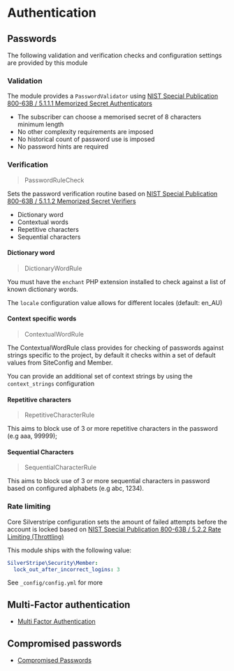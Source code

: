# Authentication

## Passwords

The following validation and verification checks and configuration settings are provided by this module

### Validation

The module provides a ```PasswordValidator``` using [NIST Special Publication 800-63B / 5.1.1.1 Memorized Secret Authenticators](https://pages.nist.gov/800-63-3/sp800-63b.html#5111-memorized-secret-authenticators)

+ The subscriber can choose a memorised secret of 8 characters minimum length
+ No other complexity requirements are imposed
+ No historical count of password use is imposed
+ No password hints are required

### Verification

> PasswordRuleCheck

Sets the password verification routine based on [NIST Special Publication 800-63B / 5.1.1.2 Memorized Secret Verifiers](https://pages.nist.gov/800-63-3/sp800-63b.html#-5112-memorized-secret-verifiers)

+ Dictionary word
+ Contextual words
+ Repetitive characters
+ Sequential characters

#### Dictionary word

> DictionaryWordRule

You must have the `enchant` PHP extension installed to check against a list of known dictionary words.

The `locale` configuration value allows for different locales (default: en_AU)

#### Context specific words

> ContextualWordRule

The ContextualWordRule class provides for checking of passwords against strings specific to the project, by default it checks within a set of default values from SiteConfig and Member.

You can provide an additional set of context strings by using the `context_strings` configuration

#### Repetitive characters

> RepetitiveCharacterRule

This aims to block use of 3 or more repetitive characters in the password (e.g aaa, 99999);

#### Sequential Characters

> SequentialCharacterRule

This aims to block use of  3 or more sequential characters in  password based on configured alphabets (e.g abc, 1234).

### Rate limiting

Core Silverstripe configuration sets the amount of failed attempts before the account is locked based on [NIST Special Publication 800-63B / 5.2.2 Rate Limiting (Throttling)](https://pages.nist.gov/800-63-3/sp800-63b.html#throttle)

This module ships with the following value:

```yaml
SilverStripe\Security\Member:
  lock_out_after_incorrect_logins: 3
```

See `_config/config.yml` for more

## Multi-Factor authentication

+ [Multi Factor Authentication](./003_mfa.md)

## Compromised passwords

+ [Compromised Passwords](./002_compromised_passwords.md)
